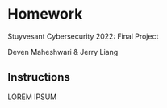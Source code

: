 # Homework
Stuyvesant Cybersecurity 2022: Final Project

Deven Maheshwari & Jerry Liang

## Instructions
LOREM IPSUM
